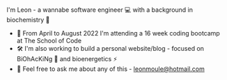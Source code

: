 I'm Leon - a wannabe software engineer 💻 with a background in biochemistry 🧬
 - 📅 From April to August 2022 I'm attending a 16 week coding bootcamp at The School of Code
 - 🛠 I'm also working to build a personal website/blog - focused on BiOhAcKiNg 🔬 and bioenergetics ⚡️
 - 💬 Feel free to ask me about any of this  - leonmoule@hotmail.com
<!--
**theleonmo/theleonmo** is a ✨ _special_ ✨ repository because its `README.md` (this file) appears on your GitHub profile.

Here are some ideas to get you started:

- 🔭 I’m currently working on ...
- 🌱 I’m currently learning ...
- 👯 I’m looking to collaborate on ...
- 🤔 I’m looking for help with ...
- 💬 Ask me about ...
- 📫 How to reach me: ...
- 😄 Pronouns: ...
- ⚡ Fun fact: ...
-->
